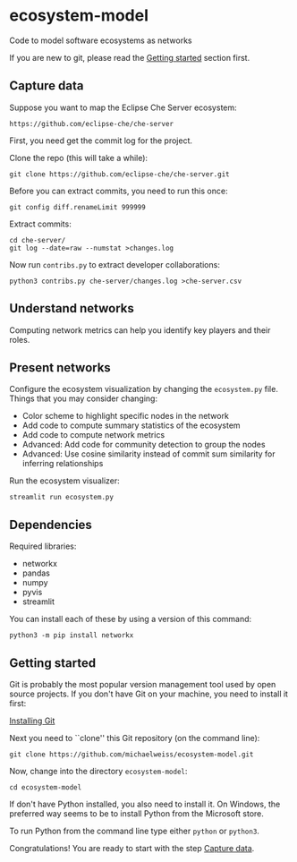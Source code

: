 # ecosystem-model
Code to model software ecosystems as networks

If you are new to git, please read the [Getting started](#getting-started) section first.

## Capture data
Suppose you want to map the Eclipse Che Server ecosystem:
```
https://github.com/eclipse-che/che-server
```
First, you need get the commit log for the project.

Clone the repo (this will take a while):
```
git clone https://github.com/eclipse-che/che-server.git
```

Before you can extract commits, you need to run this once:
```
git config diff.renameLimit 999999
```

Extract commits:
```
cd che-server/
git log --date=raw --numstat >changes.log
```

Now run ```contribs.py``` to extract developer collaborations:
```
python3 contribs.py che-server/changes.log >che-server.csv
```

## Understand networks

Computing network metrics can help you identify key players and their roles.

## Present networks

Configure the ecosystem visualization by changing the ```ecosystem.py``` file. Things that you may consider changing:

* Color scheme to highlight specific nodes in the network
* Add code to compute summary statistics of the ecosystem
* Add code to compute network metrics
* Advanced: Add code for community detection to group the nodes
* Advanced: Use cosine similarity instead of commit sum similarity for inferring relationships

Run the ecosystem visualizer:
```
streamlit run ecosystem.py
```

## Dependencies

Required libraries:

* networkx
* pandas
* numpy
* pyvis
* streamlit

You can install each of these by using a version of this command:
```
python3 -m pip install networkx
```

## Getting started

Git is probably the most popular version management tool used by open source projects. If you don't have Git on your machine, you need to install it first:

[Installing Git](https://git-scm.com/book/en/v2/Getting-Started-Installing-Git)

Next you need to ``clone'' this Git repository (on the command line):
```
git clone https://github.com/michaelweiss/ecosystem-model.git
```

Now, change into the directory ```ecosystem-model```:
```
cd ecosystem-model
```

If don't have Python installed, you also need to install it. On Windows, the preferred way seems to be to install Python from the Microsoft store.

To run Python from the command line type either ```python``` or ```python3```.

Congratulations! You are ready to start with the step [Capture data](#capture-data).